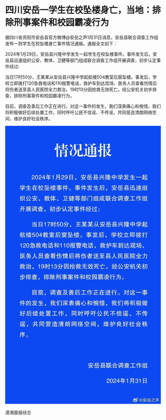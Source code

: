 # 四川安岳一学生在校坠楼身亡，当地：排除刑事案件和校园霸凌行为

据四川省资阳市安岳县官方微博@安岳之声1月31日消息，安岳县联合调查工作组发布一则学生在校坠楼身亡事件情况通报。通报全文如下：

2024年1月29日，安岳县兴隆中学发生一起学生在校坠楼事件。事件发生后，安岳县迅速组织公安、教体、卫健等部门组成联合调查工作组开展调查，初步认定事件经过:

当日17时50分，王某某从安岳县兴隆中学起航楼504教室后窗坠楼。事发后，学校立即拨打120急救电话和110报警电话，救护车到达现场、医务人员查看伤情后将伤者送至县人民医院全力救治，19时13分因抢救无效死亡。经公安机关初步排查，排除刑事案件和校园霸凌行为。

目前，调查及善后工作正在进行。对这一事件的发生，我们深表痛心和惋惜，我们将积极做好后续处置工作，同时呼吁公民不信谣、不传谣，共同营造清朗网络空间，维护良好社会秩序。

![566b6293aa7f912146be00328bf7bc95.jpg](https://raw.githubusercontent.com/qqhsx/qqnews_image/main/2024/01/31/四川安岳一学生在校坠楼身亡，当地：排除刑事案件和校园霸凌行为/566b6293aa7f912146be00328bf7bc95.jpg)

潇湘晨报综合

